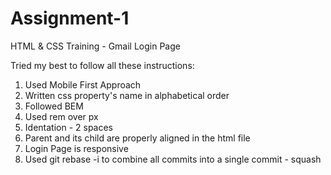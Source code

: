 # Assignment-1

HTML & CSS Training - Gmail Login Page

Tried my best to follow all these instructions:
1. Used Mobile First Approach
2. Written css property's name in alphabetical order
3. Followed BEM
4. Used rem over px
5. Identation - 2 spaces
6. Parent and its child are properly aligned in the html file
7. Login Page is responsive
8. Used git rebase -i to combine all commits into a single commit - squash